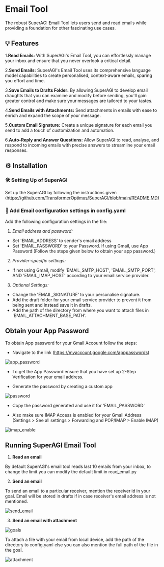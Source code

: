 # Email Tool

The robust SuperAGI Email Tool lets users send and read emails while providing a foundation for other fascinating use cases.

## 💡 Features

1.**Read Emails:** With SuperAGI's Email Tool, you can effortlessly manage your inbox and ensure that you never overlook a critical detail.

2.**Send Emails:** SuperAGI's Email Tool uses its comprehensive language model capabilities to create personalised, context-aware emails, sparing you effort and time.

3.**Save Emails to Drafts Folder:** By allowing SuperAGI to develop email draughts that you can examine and modify before sending, you'll gain greater control and make sure your messages are tailored to your tastes.

4.**Send Emails with Attachments:** Send attachments in emails with ease to enrich and expand the scope of your message.

5.**Custom Email Signature:** Create a unique signature for each email you send to add a touch of customization and automation.

6.**Auto-Reply and Answer Questions:** Allow SuperAGI to read, analyse, and respond to incoming emails with precise answers to streamline your email responses.

## ⚙️ Installation

### 🛠 **Setting Up of SuperAGI**
Set up the SuperAGI by following the instructions given (https://github.com/TransformerOptimus/SuperAGI/blob/main/README.MD)

### 🔧 **Add Email configuration settings in config.yaml**
Add the following configuration settings in the file:

1. _Email address and password:_
 - Set 'EMAIL_ADDRESS' to sender's email address
 - Set 'EMAIL_PASSWORD' to your Password. If using Gmail, use App Password (Follow the steps given below to obtain your app password.)
 
2. _Provider-specific settings:_
 - If not using Gmail, modify 'EMAIL_SMTP_HOST', 'EMAIL_SMTP_PORT', AND 'EMAIL_IMAP_HOST' according to your email service provider.

3. _Optional Settings:_
 - Change the 'EMAIL_SIGNATURE' to your personalise signature.
 - Add the draft folder for your email service provider to prevent it from being sent and instead save it in drafts.
 - Add the path of the directory from where you want to attach files in 'EMAIL_ATTACHMENT_BASE_PATH'.

## Obtain your App Password

To obtain App password for your Gmail Account follow the steps:

- Navigate to the link (https://myaccount.google.com/apppasswords)

![app_password](https://github.com/TransformerOptimus/SuperAGI/assets/97586318/ec1e6222-e5d4-4b88-a69c-1fd5774ae0ea)

- To get the App Password ensure that you have set up 2-Step Verification for your email address.

- Generate the password by creating a custom app
 
![password](https://github.com/TransformerOptimus/SuperAGI/assets/97586318/32219756-8715-4f5a-bb1c-0b2cae4e73a3)

- Copy the password generated and use it for 'EMAIL_PASSWORD'

- Also make sure IMAP Access is enabled for your Gmail Address (Settings > See all settings > Forwarding and POP/IMAP > Enable IMAP)

![imap_enable](https://github.com/TransformerOptimus/SuperAGI/assets/97586318/50ef3e0c-c2ff-4848-aba7-8a6bd4a800ab)


## Running SuperAGI Email Tool

1. **Read an email**

By default SuperAGI's email tool reads last 10 emails from your inbox, to change the limit you can modify the default limit in read_email.py 

2. **Send an email**

To send an email to a particular receiver, mention the receiver id in your goal. Email will be stored in drafts if in case receiver's email address is not mentioned.

![send_email](https://github.com/TransformerOptimus/SuperAGI/assets/97586318/c4dc52b9-ab68-4db3-b1f9-3431c00710c4)

3. **Send an email with attachment**

![goals](https://github.com/TransformerOptimus/SuperAGI/assets/97586318/286194d2-05c6-4087-82c5-640e23eeb2a8)

To attach a file with your email from local device, add the path of the directory to config.yaml else you can also mention the full path of the file in the goal.

![attachment](https://github.com/TransformerOptimus/SuperAGI/assets/97586318/de112910-a623-469d-a0db-99063fb8572e)
